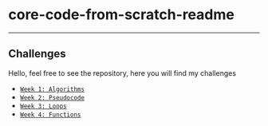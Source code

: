 # core-code-from-scratch-readme
---

## Challenges

Hello, feel free to see the repository, here you will find my challenges

- [`Week 1: Algorithms`](./Week_01_Algorithms)
- [`Week 2: Pseudocode`](./Week_02_Pseudocode)
- [`Week 3: Loops`](./Week_03_Loops)
- [`Week 4: Functions`](./Week_04_Functions)